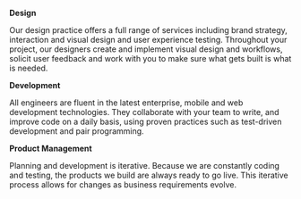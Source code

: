 **Design**

Our design practice offers a full range of services including brand strategy, interaction and visual design and user experience testing.
Throughout your project, our designers create and implement visual design and workflows, solicit user feedback and work with you to make sure what gets built is what is needed.

**Development**

All engineers are fluent in the latest enterprise, mobile and web development technologies.
They collaborate with your team to write, and improve code on a daily basis, using proven practices such as test-driven development and pair programming.

**Product Management**

Planning and development is iterative. Because we are constantly coding and testing, the products we build are always ready to go live. 
This iterative process allows for changes as business requirements evolve.
